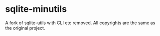 # sqlite-minutils

A fork of sqlite-utils with CLI etc removed. All copyrights are the same as the original project.

